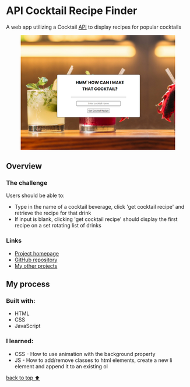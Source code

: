 <h1>API Cocktail Recipe Finder</h1>

<p>A web app utilizing a Cocktail <a href="https://www.thecocktaildb.com/api.php">API</a> to display recipes for popular cocktails</p>
<figure>
   <img src="https://github.com/EngineerGirly/Cocktail-Recipe-Finder/blob/main/demo.png" alt="Cocktail DB API" />
</figure>

<h2>Overview</h2>
<h3>The challenge</h3>
<p>Users should be able to:</p>
<ul>
   <li>Type in the name of a cocktail beverage, click 'get cocktail recipe' and retrieve the recipe for that drink</li>
   <li>If input is blank, clicking 'get cocktail recipe' should display the first recipe on a set rotating list of drinks</li>
</ul>

<h3>Links</h3>
<ul>
   <li>
      <a href="https://cocktail-recipe-find.netlify.app/">Project homepage</a>
   </li>
   <li>
      <a href="https://github.com/EngineerGirly/Cocktail-Recipe-Finder/">GitHub repository</a>
   <li>
      <a href="https://github.com/EngineerGirly?tab=repositories">My other projects</a>
   </li>
</ul>

<h2>My process</h2>
<h3>Built with:</h3>
<ul>
   <li>HTML</li>
   <li>CSS</li>
   <li>JavaScript</li>
</ul>

<h3>I learned:</h3>
<ul>
   <li>CSS - How to use animation with the background property</li>
   <li>JS - How to add/remove classes to html elements, create a new li element and append it to an existing ol</li>
</ul>



<a href="#top">back to top ⬆️</a>
